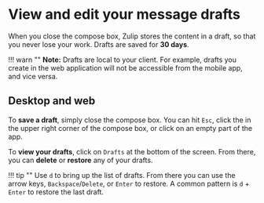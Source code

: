 # View and edit your message drafts

When you close the compose box, Zulip stores the content in a draft, so that
you never lose your work. Drafts are saved for **30 days**.

!!! warn ""
    **Note:** Drafts are local to your client. For
    example, drafts you create in the web application will not be accessible
    from the mobile app, and vice versa.

## Desktop and web

To **save a draft**, simply close the compose box. You can hit `Esc`, click
the <i class="icon-vector-remove"></i> in the upper right corner of the
compose box, or click on an empty part of the app.

To **view your drafts**, click on `Drafts` at the bottom of the screen.
From there, you can **delete** or **restore** any of your drafts.

!!! tip ""
    Use `d` to bring up the list of drafts. From there you can use the arrow
    keys, `Backspace`/`Delete`, or `Enter` to restore. A common pattern is `d` +
    `Enter` to restore the last draft.
